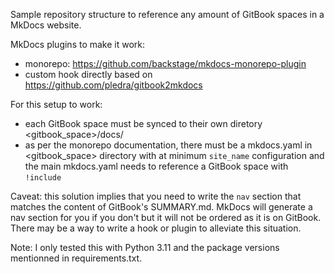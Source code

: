 Sample repository structure to reference any amount of GitBook spaces in a MkDocs website.

MkDocs plugins to make it work:

- monorepo: https://github.com/backstage/mkdocs-monorepo-plugin
- custom hook directly based on https://github.com/pledra/gitbook2mkdocs

For this setup to work:

- each GitBook space must be synced to their own diretory <gitbook_space>/docs/
- as per the monorepo documentation, there must be a mkdocs.yaml in <gitbook_space> directory with at minimum `site_name` configuration and the main mkdocs.yaml needs to reference a GitBook space with `!include`

Caveat: this solution implies that you need to write the `nav` section that matches the content of GitBook's SUMMARY.md. MkDocs will generate a nav section for you if you don't but it will not be ordered as it is on GitBook. There may be a way to write a hook or plugin to alleviate this situation.

Note: I only tested this with Python 3.11 and the package versions mentionned in requirements.txt.
